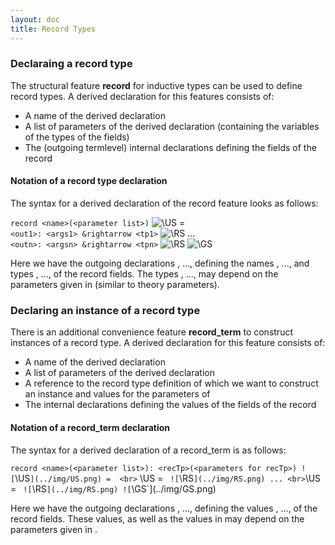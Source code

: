 ```yaml
---
layout: doc
title: Record Types
---
```


### Declaraing a record type

The structural feature **record** for inductive types can be used to define record types. A derived declaration for this features consists of:

* A name of the derived declaration
* A list of parameters of the derived declaration (containing the variables of the types of the fields)
* The (outgoing termlevel) internal declarations defining the fields of the record

#### Notation of a record type declaration

The syntax for a derived declaration of the record feature looks as follows:

`record <name>(<parameter list>)` ![`\US`](../img/US.png) = 
<br>`<out1>: <args1> &rightarrow <tp1>` ![`\RS`](../img/RS.png)
...
<br>`<outn>: <argsn> &rightarrow <tpn>` ![`\RS`](../img/RS.png)
![`\GS`](../img/GS.png)

Here we have the outgoing declarations <out1>, ..., <outn> defining the names <out1>, ..., <outn> and types <tp1>, ..., <tpn> of the record fields. The types <tp1>, ..., <tpn> may depend on the parameters given in <parameter list> (similar to theory parameters). 

### Declaring an instance of a record type

There is an additional convenience feature **record_term** to construct instances of a record type. A derived declaration for this feature consists of:

* A name <name> of the derived declaration
* A list <parameter list> of parameters of the derived declaration
* A reference to the record type definition <recTp> of which we want to construct an instance and values <parameters for recTp> for the parameters of <recTp>
* The internal declarations defining the values of the fields of the record

#### Notation of a record_term declaration

The syntax for a derived declaration of a record_term is as follows:

`record <name>(<parameter list>): <recTp>(<parameters for recTp>) ![`\US`](../img/US.png) = 
<br>`<out1> \US = <def1>` ![`\RS`](../img/RS.png)
...
<br>`<outn>\US = <defn>` ![`\RS`](../img/RS.png)
![`\GS`](../img/GS.png)

Here we have the outgoing declarations <out1>, ..., <outn> defining the values <def1>, ..., <defn> of the record fields. These values, as well as the values in <parameters for recTp> may depend on the parameters given in <parameter list>. 
